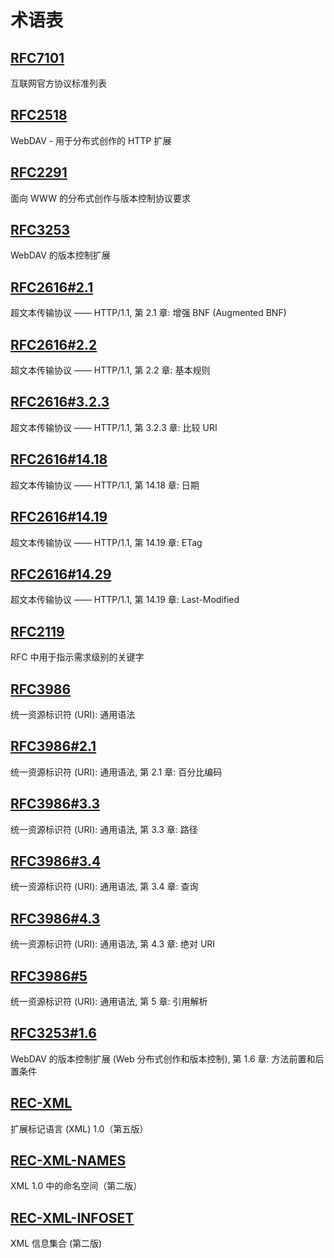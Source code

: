 # 术语表

<!-- RFC refs -->

## [RFC7101]

互联网官方协议标准列表

## [RFC2518]

WebDAV - 用于分布式创作的 HTTP 扩展

## [RFC2291]

面向 WWW 的分布式创作与版本控制协议要求

## [RFC3253]

WebDAV 的版本控制扩展

## [RFC2616#2.1]

超文本传输协议 —— HTTP/1.1, 第 2.1 章: 增强 BNF (Augmented BNF)

## [RFC2616#2.2]

超文本传输协议 —— HTTP/1.1, 第 2.2 章: 基本规则

## [RFC2616#3.2.3]

超文本传输协议 —— HTTP/1.1, 第 3.2.3 章: 比较 URI

## [RFC2616#14.18]

超文本传输协议 —— HTTP/1.1, 第 14.18 章: 日期

## [RFC2616#14.19]

超文本传输协议 —— HTTP/1.1, 第 14.19 章: ETag

## [RFC2616#14.29]

超文本传输协议 —— HTTP/1.1, 第 14.19 章: Last-Modified

## [RFC2119]

RFC 中用于指示需求级别的关键字

## [RFC3986]

统一资源标识符 (URI): 通用语法

## [RFC3986#2.1]

统一资源标识符 (URI): 通用语法, 第 2.1 章: 百分比编码

## [RFC3986#3.3]

统一资源标识符 (URI): 通用语法, 第 3.3 章: 路径

## [RFC3986#3.4]

统一资源标识符 (URI): 通用语法, 第 3.4 章: 查询

## [RFC3986#4.3]

统一资源标识符 (URI): 通用语法, 第 4.3 章: 绝对 URI

## [RFC3986#5]

统一资源标识符 (URI): 通用语法, 第 5 章: 引用解析

## [RFC3253#1.6]

WebDAV 的版本控制扩展 (Web 分布式创作和版本控制), 第 1.6 章: 方法前置和后置条件

<!-- REC refs -->

## [REC-XML]

扩展标记语言 (XML) 1.0（第五版）

## [REC-XML-NAMES]

XML 1.0 中的命名空间（第二版）

## [REC-XML-INFOSET]

XML 信息集合 (第二版)

<!-- herf -->

[RFC2518]: https://datatracker.ietf.org/doc/html/rfc2518
[RFC2291]: https://datatracker.ietf.org/doc/html/rfc2291
[RFC3253]: https://datatracker.ietf.org/doc/html/rfc3253
[RFC7101]: https://datatracker.ietf.org/doc/html/rfc7101
[RFC2616#2.1]: https://datatracker.ietf.org/doc/html/rfc2616#section-2.1
[RFC2616#2.2]: https://datatracker.ietf.org/doc/html/rfc2616#section-2.2
[RFC2616#3.2.3]: https://datatracker.ietf.org/doc/html/rfc2616#section-3.2.3
[RFC2616#14.18]: https://datatracker.ietf.org/doc/html/rfc2616#section-14.18
[RFC2616#14.19]: https://datatracker.ietf.org/doc/html/rfc2616#section-14.19
[RFC2616#14.29]: https://datatracker.ietf.org/doc/html/rfc2616#section-14.29
[RFC2119]: https://datatracker.ietf.org/doc/html/rfc2119
[RFC3986]: https://datatracker.ietf.org/doc/html/rfc3986
[RFC3986#2.1]: https://datatracker.ietf.org/doc/html/rfc3986#section-2.1
[RFC3986#3.3]: https://datatracker.ietf.org/doc/html/rfc3986#section-3.3
[RFC3986#3.4]: https://datatracker.ietf.org/doc/html/rfc3986#section-3.4
[RFC3986#4.3]: https://datatracker.ietf.org/doc/html/rfc3986#section-4.3
[RFC3986#5]: https://datatracker.ietf.org/doc/html/rfc3986#section-5
[RFC3253#1.6]: https://datatracker.ietf.org/doc/html/rfc3253#section-1.6
[REC-XML]: https://www.w3.org/TR/xml/
[REC-XML-NAMES]: https://www.w3.org/TR/2006/REC-xml-names-20060816/
[REC-XML-INFOSET]: https://www.w3.org/TR/2004/REC-xml-infoset-20040204/
